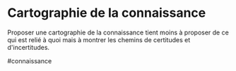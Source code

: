 # Cartographie de la connaissance

Proposer une cartographie de la connaissance tient moins à proposer de ce qui est relié à quoi mais à montrer les chemins de certitudes et d'incertitudes.

#connaissance 